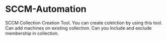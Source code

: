 # SCCM-Automation

SCCM Collection Creation Tool.
You can create colelction by using this tool.
Can add machines on existing collection.
Can you Include and exclude membership in collection.
